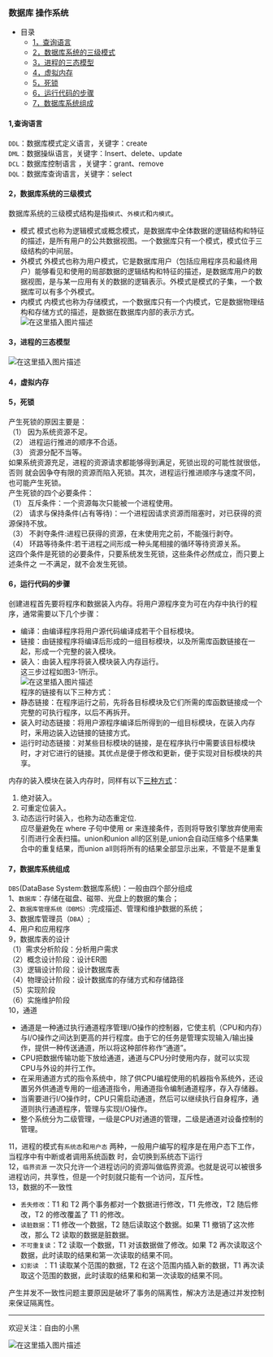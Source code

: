### 数据库 操作系统
- 目录
  * [1，查询语言](#1,查询语言)
  * [2，数据库系统的三级模式](#2，数据库系统的三级模式)
  * [3，进程的三态模型](#3，进程的三态模型)
  * [4，虚拟内存](#4-----)
  * [5，死锁](#5---)
  * [6，运行代码的步骤](#6--------)
  * [7，数据库系统组成](#8--------)
#### 1,查询语言  
`DDL`：数据库模式定义语言，关键字：create  
`DML`：数据操纵语言，关键字：Insert、delete、update  
`DCL`：数据库控制语言 ，关键字：grant、remove  
`DQL`：数据库查询语言，关键字：select  
#### 2，数据库系统的三级模式
数据库系统的三级模式结构是指`模式`、`外模式`和`内模式`。
- 模式
模式也称为逻辑模式或概念模式，是数据库中全体数据的逻辑结构和特征的描述，是所有用户的公共数据视图。一个数据库只有一个模式，模式位于三级结构的中间层。
- 外模式
外模式也称为用户模式，它是数据库用户（包括应用程序员和最终用户）能够看见和使用的局部数据的逻辑结构和特征的描述，是数据库用户的数据视图，是与某一应用有关的数据的逻辑表示。外模式是模式的子集，一个数据库可以有多个外模式。
- 内模式
内模式也称为存储模式，一个数据库只有一个内模式，它是数据物理结构和存储方式的描述，是数据在数据库内部的表示方式。
![在这里插入图片描述](https://img-blog.csdnimg.cn/20190929150512998.png?x-oss-process=image/watermark,type_ZmFuZ3poZW5naGVpdGk,shadow_10,text_aHR0cHM6Ly9ibG9nLmNzZG4ubmV0L3p6enpsZWkxMjMxMjMxMjM=,size_16,color_FFFFFF,t_70)  
#### 3，进程的三态模型  
![在这里插入图片描述](https://img-blog.csdnimg.cn/20190929151433376.png?x-oss-process=image/watermark,type_ZmFuZ3poZW5naGVpdGk,shadow_10,text_aHR0cHM6Ly9ibG9nLmNzZG4ubmV0L3p6enpsZWkxMjMxMjMxMjM=,size_16,color_FFFFFF,t_70)  
#### 4，虚拟内存  
#### 5，死锁  
产生死锁的原因主要是：  
（1） 因为系统资源不足。   
（2） 进程运行推进的顺序不合适。  
（3） 资源分配不当等。  
如果系统资源充足，进程的资源请求都能够得到满足，死锁出现的可能性就很低，否则
就会因争夺有限的资源而陷入死锁。其次，进程运行推进顺序与速度不同，也可能产生死锁。  
产生死锁的四个必要条件：  
（1） 互斥条件：一个资源每次只能被一个进程使用。  
（2） 请求与保持条件(占有等待)：一个进程因请求资源而阻塞时，对已获得的资源保持不放。  
（3） 不剥夺条件:进程已获得的资源，在末使用完之前，不能强行剥夺。  
（4） 环路等待条件:若干进程之间形成一种头尾相接的循环等待资源关系。  
这四个条件是死锁的必要条件，只要系统发生死锁，这些条件必然成立，而只要上述条件之
一不满足，就不会发生死锁。    
#### 6，运行代码的步骤  
创建进程首先要将程序和数据装入内存。将用户源程序变为可在内存中执行的程序，通常需要以下几个步骤：  
- 编译：由编译程序将用户源代码编译成若干个目标模块。
- 链接：由链接程序将编译后形成的一组目标模块，以及所需库函数链接在一起，形成一个完整的装入模块。
- 装入：由装入程序将装入模块装入内存运行。  
这三步过程如图3-1所示。  
![在这里插入图片描述](https://img-blog.csdnimg.cn/20190929153422795.png?x-oss-process=image/watermark,type_ZmFuZ3poZW5naGVpdGk,shadow_10,text_aHR0cHM6Ly9ibG9nLmNzZG4ubmV0L3p6enpsZWkxMjMxMjMxMjM=,size_16,color_FFFFFF,t_70)  
程序的链接有以下三种方式：  
- 静态链接：在程序运行之前，先将各目标模块及它们所需的库函数链接成一个完整的可执行程序，以后不再拆开。
- 装入时动态链接：将用户源程序编译后所得到的一组目标模块，在装入内存时，釆用边装入边链接的链接方式。
- 运行时动态链接：对某些目标模块的链接，是在程序执行中需要该目标模块时，才对它进行的链接。其优点是便于修改和更新，便于实现对目标模块的共享。  

内存的装入模块在装入内存时，同样有以下[三种方式](https://www.nowcoder.com/test/question/done?tid=28185469&qid=23971#summary)：  
1) 绝对装入。
2) 可重定位装入。
3) 动态运行时装入，也称为动态重定位.  
应尽量避免在 where 子句中使用 or 来连接条件，否则将导致引擎放弃使用索引而进行全表扫描。union和union all的区别是,union会自动压缩多个结果集合中的重复结果，而union all则将所有的结果全部显示出来，不管是不是重复  
#### 7，数据库系统组成  
`DBS`(DataBase System:数据库系统)：一般由四个部分组成    
1、`数据库`：存储在磁盘、磁带、光盘上的数据的集合；    
2、`数据库管理系统（DBMS）`:完成描述、管理和维护数据的系统；    
3、数据库管理员（`DBA`）;    
4、用户和应用程序  
9，数据库表的设计  
（1）需求分析阶段：分析用户需求  
（2）概念设计阶段：设计ER图  
（3）逻辑设计阶段：设计数据库表  
（4）物理设计阶段：设计数据库的存储方式和存储路径  
（5）实现阶段  
（6）实施维护阶段    
10，通道  
- 通道是一种通过执行通道程序管理I/O操作的控制器，它使主机（CPU和内存）与I/O操作之间达到更高的并行程度。由于它的任务是管理实现输入/输出操作，提供一种传送通道，所以将这种部件称作“通道”。
- CPU把数据传输功能下放给通道，通道与CPU分时使用内存，就可以实现CPU与外设的并行工作。
- 在采用通道方式的指令系统中，除了供CPU编程使用的机器指令系统外，还设置另外供通道专用的一组通道指令，用通道指令编制通道程序，存入存储器。
- 当需要进行I/O操作时，CPU只需启动通道，然后可以继续执行自身程序，通道则执行通道程序，管理与实现I/O操作。
- 整个系统分为二级管理，一级是CPU对通道的管理，二级是通道对设备控制的管理。  

11，进程的模式有`系统态`和`用户态` 两种，一般用户编写的程序是在用户态下工作，当程序中有中断或者调用系统函数 时，会切换到系统态下运行  
12，`临界资源`
一次只允许一个进程访问的资源叫做临界资源。也就是说可以被很多进程访问，共享性，但是一个时刻就只能有一个访问，互斥性。  
13，数据的不一致性
- `丢失修改`：T1 和 T2 两个事务都对一个数据进行修改，T1 先修改，T2 随后修改，T2 的修改覆盖了 T1 的修改。
- `读脏数据`：T1 修改一个数据，T2 随后读取这个数据。如果 T1 撤销了这次修改，那么 T2 读取的数据是脏数据。
- `不可重复读`：T2 读取一个数据，T1 对该数据做了修改。如果 T2 再次读取这个数据，此时读取的结果和第一次读取的结果不同。
- `幻影读 `：T1 读取某个范围的数据，T2 在这个范围内插入新的数据，T1 再次读取这个范围的数据，此时读取的结果和和第一次读取的结果不同。  

产生并发不一致性问题主要原因是破坏了事务的隔离性，解决方法是通过并发控制来保证隔离性。  

---
欢迎关注：自由的小黑

![在这里插入图片描述](https://img-blog.csdnimg.cn/20190929162148600.jpg)
